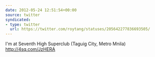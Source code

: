 ```yaml
---
date: 2012-05-24 12:51:54+00:00
source: twitter
syndicated:
- type: twitter
  url: https://twitter.com/roytang/statuses/205642277836693505/
---
```


I'm at Seventh High Superclub (Taguig City, Metro Mnila) http://4sq.com/JzHERA